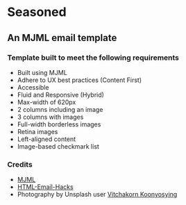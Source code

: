 # Seasoned

## An MJML email template

### Template built to meet the following requirements

- Built using MJML
- Adhere to UX best practices (Content First)
- Accessible
- Fluid and Responsive (Hybrid)
- Max-width of 620px
- 2 columns including an image
- 3 columns with images
- Full-width borderless images
- Retina images
- Left-aligned content
- Image-based checkmark list

### Credits

- [MJML](https://mjml.io)
- [HTML-Email-Hacks](https://github.com/FunWithEmail/HTML-Email-Hacks)
- Photography by Unsplash user [Vitchakorn Koonyosying](https://unsplash.com/@mggbox)
